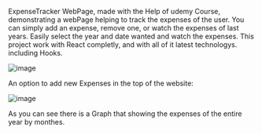 ExpenseTracker WebPage, made with the Help of udemy Course, demonstrating a webPage helping to track the expenses
of the user. You can simply add an expense, remove one, or watch the expenses of last years.
Easily select the year and date wanted and  watch the expenses.
This project work with React completly, and with all of it latest technologys. including Hooks.


![image](https://user-images.githubusercontent.com/71960259/134930782-7fd1294a-31c2-429f-863a-e552d7486bb9.png)

An option to add new Expenses in the top of the website:

![image](https://user-images.githubusercontent.com/71960259/134930867-202a346d-262a-43ea-8cd1-16b87d3b79dd.png)


As you can see there is  a Graph that showing the expenses of the entire year by monthes.
